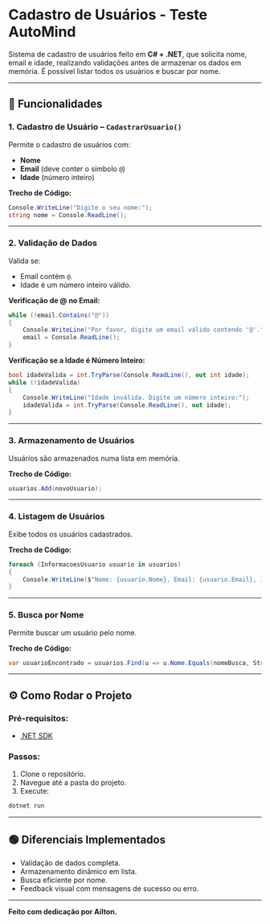 
# Cadastro de Usuários - **Teste AutoMind**  
Sistema de cadastro de usuários feito em **C# + .NET**, que solicita nome, email e idade, realizando validações antes de armazenar os dados em memória. É possível listar todos os usuários e buscar por nome.

---

## 🚀 Funcionalidades

### 1. Cadastro de Usuário – `CadastrarUsuario()`  
Permite o cadastro de usuários com:
- **Nome** 
- **Email** (deve conter o símbolo `@`)
- **Idade** (número inteiro)

**Trecho de Código:**
```csharp
Console.WriteLine("Digite o seu nome:");
string nome = Console.ReadLine();
```

---

### 2. Validação de Dados  
Valida se:
- Email contém `@`.
- Idade é um número inteiro válido.

**Verificação de @ no Email:**
```csharp
while (!email.Contains("@"))
{
    Console.WriteLine("Por favor, digite um email válido contendo '@'.");
    email = Console.ReadLine();
}
```

**Verificação se a Idade é Número Inteiro:**
```csharp
bool idadeValida = int.TryParse(Console.ReadLine(), out int idade);
while (!idadeValida)
{
    Console.WriteLine("Idade inválida. Digite um número inteiro:");
    idadeValida = int.TryParse(Console.ReadLine(), out idade);
}
```

---

### 3. Armazenamento de Usuários  
Usuários são armazenados numa lista em memória.

**Trecho de Código:**
```csharp
usuarios.Add(novoUsuario);
```

---

### 4. Listagem de Usuários  
Exibe todos os usuários cadastrados.

**Trecho de Código:**
```csharp
foreach (InformacoesUsuario usuario in usuarios)
{
    Console.WriteLine($"Nome: {usuario.Nome}, Email: {usuario.Email}, Idade: {usuario.Idade}");
}
```

---

### 5. Busca por Nome  
Permite buscar um usuário pelo nome.

**Trecho de Código:**
```csharp
var usuarioEncontrado = usuarios.Find(u => u.Nome.Equals(nomeBusca, StringComparison.OrdinalIgnoreCase));
```

---

## ⚙️ Como Rodar o Projeto

### Pré-requisitos:
- [.NET SDK](https://dotnet.microsoft.com/download)

### Passos:
1. Clone o repositório.
2. Navegue até a pasta do projeto.
3. Execute:
```bash
dotnet run
```

---

## 🟢 Diferenciais Implementados

- Validação de dados completa.
- Armazenamento dinâmico em lista.
- Busca eficiente por nome.
- Feedback visual com mensagens de sucesso ou erro.

---

**Feito com dedicação por Ailton.**
